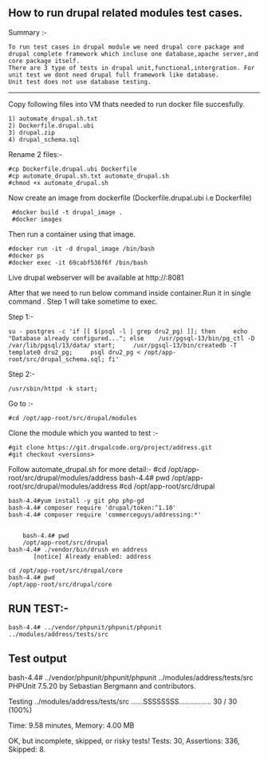 How to run drupal related modules test cases.
-------------

Summary :-

    To run test cases in drupal module we need drupal core package and drupal complete framework which incluse one database,apache server,and core package itself.
    There are 3 type of tests in drupal unit,functional,intergration. For unit test we dont need drupal full framework like database.
    Unit test does not use database testing.

*************************

Copy following files into VM thats needed to run docker file succesfully.

    1) automate_drupal.sh.txt
    2) Dockerfile.drupal.ubi
    3) drupal.zip
    4) drupal_schema.sql

Rename 2 files:-

    #cp Dockerfile.drupal.ubi Dockerfile
    #cp automate_drupal.sh.txt automate_drupal.sh
    #chmod +x automate_drupal.sh


Now create an image from dockerfile (Dockerfile.drupal.ubi i.e Dockerfile)

     #docker build -t drupal_image .
     #docker images


Then run a container using that image.

    #docker run -it -d drupal_image /bin/bash
    #docker ps
    #docker exec -it 69cabf536f6f /bin/bash

Live drupal webserver will be available at http://<ip>:8081

After that we need to run below command inside container.Run it in single command . Step 1 will take sometime to exec.

Step 1:-

    su - postgres -c 'if [[ $(psql -l | grep dru2_pg) ]]; then     echo "Database already configured..."; else    /usr/pgsql-13/bin/pg_ctl -D /var/lib/pgsql/13/data/ start;     /usr/pgsql-13/bin/createdb -T template0 dru2_pg;     psql dru2_pg < /opt/app-root/src/drupal_schema.sql; fi'

Step 2:-

    /usr/sbin/httpd -k start;


Go to :-

    #cd /opt/app-root/src/drupal/modules

Clone the module which you wanted to test :-

    #git clone https://git.drupalcode.org/project/address.git
    #git checkout <versions>

Follow automate_drupal.sh for more detail:-
    #cd /opt/app-root/src/drupal/modules/address
    bash-4.4# pwd
    /opt/app-root/src/drupal/modules/address
    #cd /opt/app-root/src/drupal

    bash-4.4#yum install -y git php php-gd
    bash-4.4# composer require 'drupal/token:^1.10'
    bash-4.4# composer require 'commerceguys/addressing:*'


        bash-4.4# pwd
        /opt/app-root/src/drupal
	bash-4.4# ./vendor/bin/drush en address
           [notice] Already enabled: address

    cd /opt/app-root/src/drupal/core
    bash-4.4# pwd
    /opt/app-root/src/drupal/core


RUN TEST:-
----------

    bash-4.4# ../vendor/phpunit/phpunit/phpunit ../modules/address/tests/src


Test output
----------------
bash-4.4# ../vendor/phpunit/phpunit/phpunit ../modules/address/tests/src
PHPUnit 7.5.20 by Sebastian Bergmann and contributors.

Testing ../modules/address/tests/src
......SSSSSSSS................                                    30 / 30 (100%)

Time: 9.58 minutes, Memory: 4.00 MB

OK, but incomplete, skipped, or risky tests!
Tests: 30, Assertions: 336, Skipped: 8.
